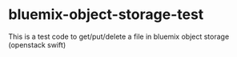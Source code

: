 # bluemix-object-storage-test
This is a test code to get/put/delete a file in bluemix object storage (openstack swift)
